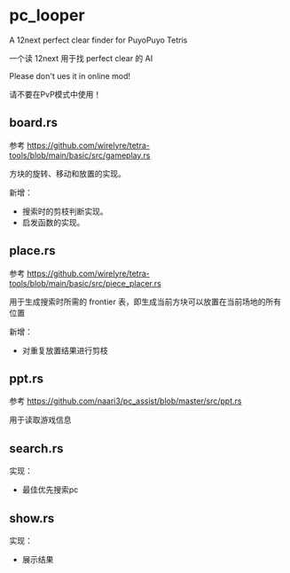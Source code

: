 # pc_looper
A 12next perfect clear finder for PuyoPuyo Tetris

一个读 12next 用于找 perfect clear 的 AI


Please don't ues it in online mod!

请不要在PvP模式中使用！

## board.rs
参考 <https://github.com/wirelyre/tetra-tools/blob/main/basic/src/gameplay.rs>

方块的旋转、移动和放置的实现。

新增：
+ 搜索时的剪枝判断实现。
+ 启发函数的实现。

## place.rs
参考 <https://github.com/wirelyre/tetra-tools/blob/main/basic/src/piece_placer.rs>

用于生成搜索时所需的 frontier 表，即生成当前方块可以放置在当前场地的所有位置

新增：
+ 对重复放置结果进行剪枝

## ppt.rs
参考 <https://github.com/naari3/pc_assist/blob/master/src/ppt.rs>

用于读取游戏信息

## search.rs
实现：
+ 最佳优先搜索pc

## show.rs
实现：
+ 展示结果
